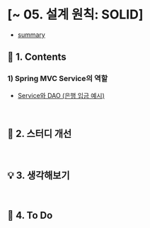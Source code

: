 # [~ 05. 설계 원칙: SOLID]
- [summary](https://github.com/dheldh77/groupstudy_samsung_mechatronics_RnD/blob/master/oop_design_patterns/2022_02_22/summary.md)

## :green_book: 1. Contents
### 1) Spring MVC Service의 역할
- [Service와 DAO (은행 입금 예시)](https://www.kurien.net/post/view/24)
<br/>

## :mag_right: 2. 스터디 개선

<br/>

## :bulb: 3. 생각해보기

<br/>

## :pencil: 4. To Do

